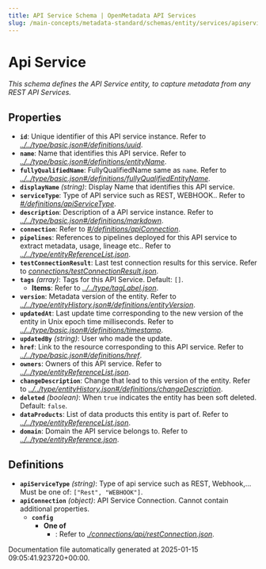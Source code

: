 ```yaml
---
title: API Service Schema | OpenMetadata API Services
slug: /main-concepts/metadata-standard/schemas/entity/services/apiservice
---
```


# Api Service

*This schema defines the API Service entity, to capture metadata from any REST API Services.*

## Properties

- **`id`**: Unique identifier of this API service instance. Refer to *[../../type/basic.json#/definitions/uuid](#/../type/basic.json#/definitions/uuid)*.
- **`name`**: Name that identifies this API service. Refer to *[../../type/basic.json#/definitions/entityName](#/../type/basic.json#/definitions/entityName)*.
- **`fullyQualifiedName`**: FullyQualifiedName same as `name`. Refer to *[../../type/basic.json#/definitions/fullyQualifiedEntityName](#/../type/basic.json#/definitions/fullyQualifiedEntityName)*.
- **`displayName`** *(string)*: Display Name that identifies this API service.
- **`serviceType`**: Type of API service such as REST, WEBHOOK.. Refer to *[#/definitions/apiServiceType](#definitions/apiServiceType)*.
- **`description`**: Description of a API service instance. Refer to *[../../type/basic.json#/definitions/markdown](#/../type/basic.json#/definitions/markdown)*.
- **`connection`**: Refer to *[#/definitions/apiConnection](#definitions/apiConnection)*.
- **`pipelines`**: References to pipelines deployed for this API service to extract metadata, usage, lineage etc.. Refer to *[../../type/entityReferenceList.json](#/../type/entityReferenceList.json)*.
- **`testConnectionResult`**: Last test connection results for this service. Refer to *[connections/testConnectionResult.json](#nnections/testConnectionResult.json)*.
- **`tags`** *(array)*: Tags for this API Service. Default: `[]`.
  - **Items**: Refer to *[../../type/tagLabel.json](#/../type/tagLabel.json)*.
- **`version`**: Metadata version of the entity. Refer to *[../../type/entityHistory.json#/definitions/entityVersion](#/../type/entityHistory.json#/definitions/entityVersion)*.
- **`updatedAt`**: Last update time corresponding to the new version of the entity in Unix epoch time milliseconds. Refer to *[../../type/basic.json#/definitions/timestamp](#/../type/basic.json#/definitions/timestamp)*.
- **`updatedBy`** *(string)*: User who made the update.
- **`href`**: Link to the resource corresponding to this API service. Refer to *[../../type/basic.json#/definitions/href](#/../type/basic.json#/definitions/href)*.
- **`owners`**: Owners of this API service. Refer to *[../../type/entityReferenceList.json](#/../type/entityReferenceList.json)*.
- **`changeDescription`**: Change that lead to this version of the entity. Refer to *[../../type/entityHistory.json#/definitions/changeDescription](#/../type/entityHistory.json#/definitions/changeDescription)*.
- **`deleted`** *(boolean)*: When `true` indicates the entity has been soft deleted. Default: `false`.
- **`dataProducts`**: List of data products this entity is part of. Refer to *[../../type/entityReferenceList.json](#/../type/entityReferenceList.json)*.
- **`domain`**: Domain the API service belongs to. Refer to *[../../type/entityReference.json](#/../type/entityReference.json)*.
## Definitions

- **`apiServiceType`** *(string)*: Type of api service such as REST, Webhook,... Must be one of: `["Rest", "WEBHOOK"]`.
- **`apiConnection`** *(object)*: API Service Connection. Cannot contain additional properties.
  - **`config`**
    - **One of**
      - : Refer to *[./connections/api/restConnection.json](#connections/api/restConnection.json)*.


Documentation file automatically generated at 2025-01-15 09:05:41.923720+00:00.
